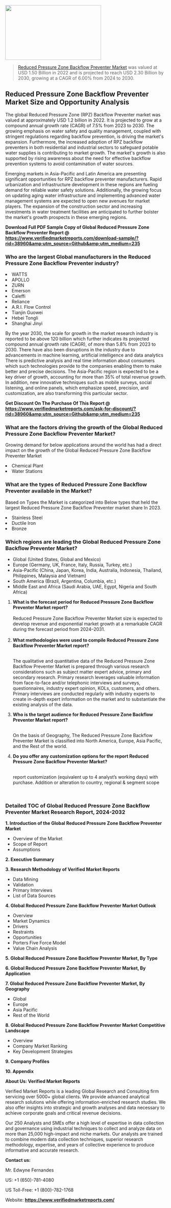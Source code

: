 <img src="https://ffe5etoiles.com/wp-content/uploads/2024/12/MST1-300x171.png" alt="" width="300" height="171" class="alignnone size-medium wp-image-20088" /><blockquote><p><p><a href="https://www.verifiedmarketreports.com/download-sample/?rid=38960&utm_source=Github&utm_medium=235" target="_blank">Reduced Pressure Zone Backflow Preventer Market</a> was valued at USD 1.50 Billion in 2022 and is projected to reach USD 2.30 Billion by 2030, growing at a CAGR of 6.00% from 2024 to 2030.</p></blockquote><p><h2>Reduced Pressure Zone Backflow Preventer Market Size and Opportunity Analysis</h2><p>The global Reduced Pressure Zone (RPZ) Backflow Preventer market was valued at approximately USD 1.2 billion in 2022. It is projected to grow at a compound annual growth rate (CAGR) of 7.5% from 2023 to 2030. The growing emphasis on water safety and quality management, coupled with stringent regulations regarding backflow prevention, is driving the market's expansion. Furthermore, the increased adoption of RPZ backflow preventers in both residential and industrial sectors to safeguard potable water supplies is contributing to market growth. The market's growth is also supported by rising awareness about the need for effective backflow prevention systems to avoid contamination of water sources.</p><p>Emerging markets in Asia-Pacific and Latin America are presenting significant opportunities for RPZ backflow preventer manufacturers. Rapid urbanization and infrastructure development in these regions are fueling demand for reliable water safety solutions. Additionally, the growing focus on updating aging water infrastructure and implementing advanced water management systems are expected to open new avenues for market players. The expansion of the construction sector and increasing investments in water treatment facilities are anticipated to further bolster the market's growth prospects in these emerging regions.</p></p><p class=""><strong>Download Full PDF Sample Copy of Global Reduced Pressure Zone Backflow Preventer Report @ <a href="https://www.verifiedmarketreports.com/download-sample/?rid=38960&amp;utm_source=Github&amp;utm_medium=235" target="_blank">https://www.verifiedmarketreports.com/download-sample/?rid=38960&amp;utm_source=Github&amp;utm_medium=235</a></strong></p><h3 id="" class="">Who are the largest Global manufacturers in the Reduced Pressure Zone Backflow Preventer industry?</h3><p><li>WATTS</li><li> APOLLO</li><li> ZURN</li><li> Emerson</li><li> Caleffi</li><li> Reliance</li><li> A.R.I. Flow Control</li><li> Tianjin Guowei</li><li> Hebei Tongli</li><li> Shanghai Jinyi</li></p><div class=""><div class="" dir="" data-message-author-role="" data-message-id="" data-message-model-slug=""><div class=""><div class=""><div class=""><div class="" dir="" data-message-author-role="" data-message-id="" data-message-model-slug=""><div class=""><div class=""><p>By the year 2030, the scale for growth in the market research industry is reported to be above 120 billion which further indicates its projected compound annual growth rate (CAGR), of more than 5.8% from 2023 to 2030. There have also been disruptions in the industry due to advancements in machine learning, artificial intelligence and data analytics There is predictive analysis and real time information about consumers which such technologies provide to the companies enabling them to make better and precise decisions. The Asia-Pacific region is expected to be a key driver of growth, accounting for more than 35% of total revenue growth. In addition, new innovative techniques such as mobile surveys, social listening, and online panels, which emphasize speed, precision, and customization, are also transforming this particular sector.</p><p><strong>Get Discount On The Purchase Of This Report @&nbsp; <a href="https://www.verifiedmarketreports.com/ask-for-discount/?rid=38960&amp;utm_source=Github&amp;utm_medium=235" target="_blank">https://www.verifiedmarketreports.com/ask-for-discount/?rid=38960&amp;utm_source=Github&amp;utm_medium=235</a></strong></p></div></div></div></div></div></div></div></div><h3 id="" class="">What are the factors driving the growth of the Global Reduced Pressure Zone Backflow Preventer Market?</h3><p id="" class="">Growing demand for below applications around the world has had a direct impact on the growth of the Global Reduced Pressure Zone Backflow Preventer Market</p><p id="" class=""><li>Chemical Plant</li><li> Water Stations</li></p><h3 id="" class="">What are the types of Reduced Pressure Zone Backflow Preventer available in the Market?</h3><p id="" class="">Based on Types the Market is categorized into Below types that held the largest Reduced Pressure Zone Backflow Preventer market share In 2023.</p><p id="" class=""><li>Stainless Steel</li><li> Ductile Iron</li><li> Bronze</li></p><h3 id="" class="">Which regions are leading the Global Reduced Pressure Zone Backflow Preventer Market?</h3><ul><li>Global (United States, Global and Mexico)</li><li>Europe (Germany, UK, France, Italy, Russia, Turkey, etc.)</li><li>Asia-Pacific (China, Japan, Korea, India, Australia, Indonesia, Thailand, Philippines, Malaysia and Vietnam)</li><li>South America (Brazil, Argentina, Columbia, etc.)</li><li>Middle East and Africa (Saudi Arabia, UAE, Egypt, Nigeria and South Africa)</li></ul><p><ol><li><strong>What is the forecast period for Reduced Pressure Zone Backflow Preventer Market report?<br /></strong><br /><span data-sheets-root="1" data-sheets-value="{&quot;1&quot;:2,&quot;2&quot;:&quot;XXXX size is expected to develop revenue and exponential market growth at a remarkable CAGR during the forecast period from 2024&ndash;2030.&quot;}" data-sheets-userformat="{&quot;2&quot;:12674,&quot;4&quot;:{&quot;1&quot;:2,&quot;2&quot;:16776960},&quot;10&quot;:2,&quot;11&quot;:0,&quot;15&quot;:&quot;Arial&quot;,&quot;16&quot;:12}">Reduced Pressure Zone Backflow Preventer Market size is expected to develop revenue and exponential market growth at a remarkable CAGR during the forecast period from 2024&ndash;2031.</span><br /><br /></li><li><strong>What methodologies were used to compile Reduced Pressure Zone Backflow Preventer Market report?<br /><br /></strong><p>The qualitative and quantitative data of the&nbsp;Reduced Pressure Zone Backflow Preventer Market is prepared through various research considerations such as subject matter expert advice, primary and secondary research. Primary research leverages valuable information from face-to-face and/or telephonic interviews and surveys, questionnaires, industry expert opinion, KOLs, customers, and others. Primary interviews are conducted regularly with industry experts to create in-depth expert information on the market and to substantiate the existing analysis of the data.&nbsp;</p></li><li><strong>Who is the target audience for Reduced Pressure Zone Backflow Preventer Market report?<br /><br /></strong><p>On the basis of Geography, The&nbsp;Reduced Pressure Zone Backflow Preventer Market is classified into North America, Europe, Asia Pacific, and the Rest of the world.</p></li><li><strong>Do you offer any customization options for the report Reduced Pressure Zone Backflow Preventer Market?<br /><br /></strong><p>report customization (equivalent up to 4 analyst&rsquo;s working days) with purchase. Addition or alteration to country, regional &amp; segment scope</p><p>&nbsp;</p></li></ol></p><h3 id="" class="">Detailed TOC of Global Reduced Pressure Zone Backflow Preventer Market Research Report, 2024-2032</h3><p id="" class=""><strong>1. Introduction of the Global Reduced Pressure Zone Backflow Preventer Market</strong></p><ul><li>Overview of the Market</li><li>Scope of Report</li><li>Assumptions</li></ul><p id="" class=""><strong>2. Executive Summary</strong></p><p id="" class=""><strong>3. Research Methodology of&nbsp;Verified Market Reports</strong></p><ul><li>Data Mining</li><li>Validation</li><li>Primary Interviews</li><li>List of Data Sources</li></ul><p id="" class=""><strong>4. Global Reduced Pressure Zone Backflow Preventer Market Outlook</strong></p><ul><li>Overview</li><li>Market Dynamics</li><li>Drivers</li><li>Restraints</li><li>Opportunities</li><li>Porters Five Force Model</li><li>Value Chain Analysis</li></ul><p id="" class=""><strong>5. Global Reduced Pressure Zone Backflow Preventer Market, By&nbsp;Type</strong></p><p id="" class=""><strong>6. Global Reduced Pressure Zone Backflow Preventer Market, By Application</strong></p><p id="" class=""><strong>7. Global Reduced Pressure Zone Backflow Preventer Market, By Geography</strong></p><ul><li>Global</li><li>Europe</li><li>Asia Pacific</li><li>Rest of the World</li></ul><p id="" class=""><strong>8. Global Reduced Pressure Zone Backflow Preventer Market Competitive Landscape</strong></p><ul><li>Overview</li><li>Company Market Ranking</li><li>Key Development Strategies</li></ul><p id="" class=""><strong>9. Company Profiles</strong></p><p id="" class=""><strong>10. Appendix</strong></p><p id="" class=""><strong>About Us: Verified Market Reports</strong></p><p id="" class="">Verified Market Reports is a leading Global Research and Consulting firm servicing over 5000+ global clients. We provide advanced analytical research solutions while offering information-enriched research studies. We also offer insights into strategic and growth analyses and data necessary to achieve corporate goals and critical revenue decisions.</p><p id="" class="">Our 250 Analysts and SMEs offer a high level of expertise in data collection and governance using industrial techniques to collect and analyze data on more than 25,000 high-impact and niche markets. Our analysts are trained to combine modern data collection techniques, superior research methodology, expertise, and years of collective experience to produce informative and accurate research.</p><p id="" class=""><strong>Contact us:</strong></p><p id="" class="">Mr. Edwyne Fernandes</p><p id="" class="">US: +1 (650)-781-4080</p><p id="" class="">US Toll-Free: +1 (800)-782-1768</p><p id="" class="">Website: <a target="" data-test-app-aware-link=""><strong>https://www.verifiedmarketreports.com/</strong></a></p>
